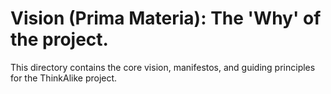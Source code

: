 # Vision (Prima Materia): The 'Why' of the project.
This directory contains the core vision, manifestos, and guiding principles for the ThinkAlike project.
